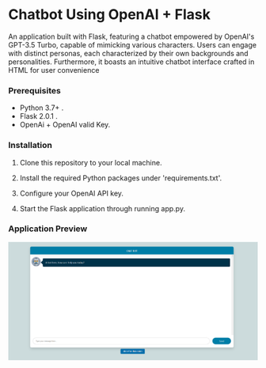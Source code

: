 # Chatbot Using OpenAI + Flask 
An application built with Flask, featuring a chatbot empowered by OpenAI's GPT-3.5 Turbo, capable of mimicking various characters. Users can engage with distinct personas, each characterized by their own backgrounds and personalities. Furthermore, it boasts an intuitive chatbot interface crafted in HTML for user convenience



### Prerequisites

- Python 3.7+ .
- Flask 2.0.1 .
- OpenAi + OpenAI valid Key.

### Installation

1. Clone this repository to your local machine.

2. Install the required Python packages under 'requirements.txt'.
 
3. Configure your OpenAI API key.
4. Start the Flask application through running app.py.

### Application Preview
![chatbot.png](chatbot.png)
